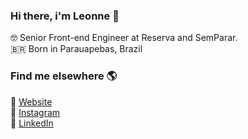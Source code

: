 ### Hi there, i'm Leonne 👋

🤓 Senior Front-end Engineer at Reserva and SemParar. <br>
🇧🇷 Born in Parauapebas, Brazil <br>

### Find me elsewhere 🌎

🚀 [Website](https://leonnebrito.com.br) <br>
📸 [Instagram](https://instagram.com/leonnebrito) <br>
💼 [LinkedIn](https://www.linkedin.com/in/leonne-sousa-brito/) <br>
